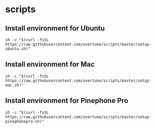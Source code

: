 # scripts
## Install environment for Ubuntu
```shell
sh -c "$(curl -fsSL https://raw.githubusercontent.com/overtune/scripts/master/setup-ubuntu.sh)"
```

## Install environment for Mac
```shell
sh -c "$(curl -fsSL https://raw.githubusercontent.com/overtune/scripts/master/setup-mac.sh)"
```

## Install environment for Pinephone Pro
```shell
sh -c "$(curl -fsSL https://raw.githubusercontent.com/overtune/scripts/master/setup-pinephonepro.sh)"
```
